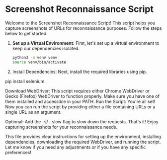 # Screenshot Reconnaissance Script

Welcome to the Screenshot Reconnaissance Script! This script helps you capture screenshots of URLs for reconnaissance purposes. Follow the steps below to get started:

1. **Set up a Virtual Environment:**
   First, let's set up a virtual environment to keep our dependencies isolated.

   ```bash
   python3 -m venv venv
   source venv/bin/activate

2. Install Dependencies:
Next, install the required libraries using pip.

pip install selenium

Download WebDriver:
This script requires either Chrome WebDriver or Gecko (Firefox) WebDriver to function properly. Make sure you have one of them installed and accessible in your PATH.
Run the Script:
You're all set! Now you can run the script by providing either a file containing URLs or a single URL as an argument.

Optional: Add the -s/--slow flag to slow down the requests.
That's it! Enjoy capturing screenshots for your reconnaissance needs.


This file provides clear instructions for setting up the environment, installing dependencies, downloading the required WebDriver, and running the script. Let me know if you need any adjustments or if you have any specific preferences!


